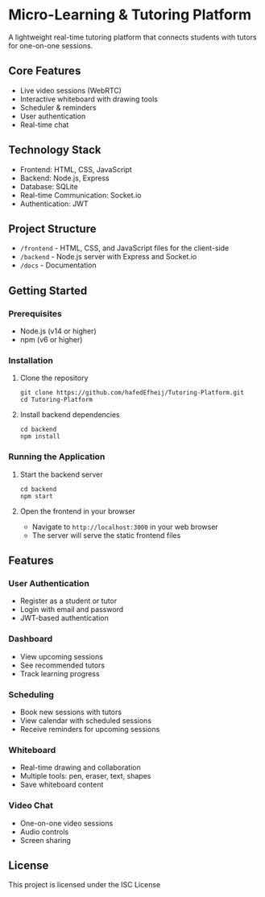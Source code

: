 # Micro-Learning  & Tutoring Platform

A  lightweight real-time tutoring platform that connects students with tutors for one-on-one sessions.



## Core Features
- Live video sessions (WebRTC)
- Interactive whiteboard with drawing tools
- Scheduler & reminders
- User authentication
- Real-time chat


## Technology Stack
- Frontend: HTML, CSS, JavaScript
- Backend: Node.js, Express
- Database: SQLite
- Real-time Communication: Socket.io
- Authentication: JWT

## Project Structure
- `/frontend` - HTML, CSS, and JavaScript files for the client-side
- `/backend` - Node.js server with Express and Socket.io
- `/docs` - Documentation

## Getting Started

### Prerequisites
- Node.js (v14 or higher)
- npm (v6 or higher)

### Installation
1. Clone the repository
   ```
   git clone https://github.com/hafedEfheij/Tutoring-Platform.git
   cd Tutoring-Platform
   ```

2. Install backend dependencies
   ```
   cd backend
   npm install
   ```

### Running the Application
1. Start the backend server
   ```
   cd backend
   npm start
   ```

2. Open the frontend in your browser
   - Navigate to `http://localhost:3000` in your web browser
   - The server will serve the static frontend files

## Features

### User Authentication
- Register as a student or tutor
- Login with email and password
- JWT-based authentication

### Dashboard
- View upcoming sessions
- See recommended tutors
- Track learning progress

### Scheduling
- Book new sessions with tutors
- View calendar with scheduled sessions
- Receive reminders for upcoming sessions

### Whiteboard
- Real-time drawing and collaboration
- Multiple tools: pen, eraser, text, shapes
- Save whiteboard content

### Video Chat
- One-on-one video sessions
- Audio controls
- Screen sharing

## License
This project is licensed under the ISC License


